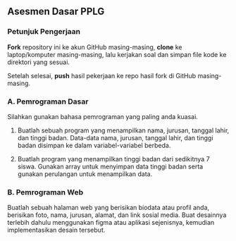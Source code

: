 ## Asesmen Dasar PPLG

### Petunjuk Pengerjaan

**Fork** repository ini ke akun GitHub masing-masing, **clone** ke laptop/komputer masing-masing, lalu kerjakan soal dan simpan file kode ke direktori yang sesuai.

Setelah selesai, **push** hasil pekerjaan ke repo hasil fork di GitHub masing-masing.

### A. Pemrograman Dasar

Silahkan gunakan bahasa pemrograman yang paling anda kuasai.

1. Buatlah sebuah program yang menampilkan nama, jurusan, tanggal lahir, dan tinggi badan. Data-data nama, jurusan, tanggal lahir, dan tinggi badan disimpan ke dalam variabel-variabel berbeda.

2. Buatlah program yang menampilkan tinggi badan dari sedikitnya 7 siswa. Gunakan array untuk menyimpan data tinggi badan serta gunakan perulangan untuk menampilkan data.
   
### B. Pemrograman Web

Buatlah sebuah halaman web yang berisikan biodata atau profil anda, berisikan foto, nama, jurusan, alamat, dan link sosial media. Buat desainnya terlebih dahulu menggunakan figma atau aplikasi sejenisnya, kemudian implementasikan desain tersebut.
